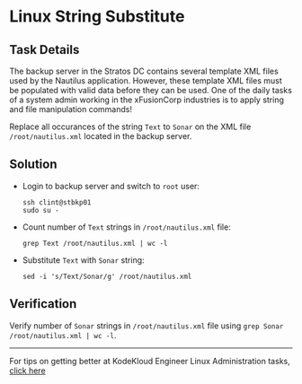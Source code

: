 # Linux String Substitute

## Task Details

The backup server in the Stratos DC contains several template XML files used by the Nautilus application. However, these template XML files must be populated with valid data before they can be used. One of the daily tasks of a system admin working in the xFusionCorp industries is to apply string and file manipulation commands!

Replace all occurances of the string `Text` to `Sonar` on the XML file `/root/nautilus.xml` located in the backup server.

## Solution

* Login to backup server and switch to `root` user:

      ssh clint@stbkp01
      sudo su -

* Count number of `Text` strings in `/root/nautilus.xml` file:

      grep Text /root/nautilus.xml | wc -l

* Substitute `Text` with `Sonar` string:

      sed -i 's/Text/Sonar/g' /root/nautilus.xml

## Verification

Verify number of `Sonar` strings in `/root/nautilus.xml` file using `grep Sonar /root/nautilus.xml | wc -l`.

---
For tips on getting better at KodeKloud Engineer Linux Administration tasks, [click here](./README.md)
